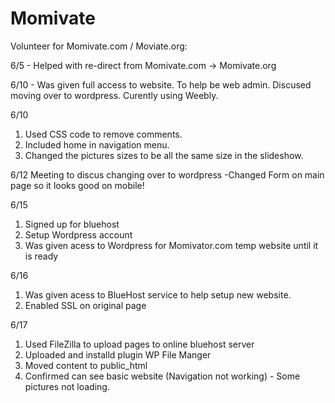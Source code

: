 # Momivate
Volunteer for Momivate.com / Moviate.org:

6/5 - Helped with re-direct from Momivate.com -> Momivate.org 

6/10 - Was given full access to website. To help be web admin.  Discused moving over to wordpress. Curently using Weebly.

6/10 
1. Used CSS code to remove comments. 
2. Included home in navigation menu.
3. Changed the pictures sizes to be all the same size in the slideshow.

6/12
Meeting to discus changing over to wordpress
-Changed Form on main page so it looks good on mobile!

6/15
1. Signed up for bluehost 
2. Setup Wordpress account
3. Was given acess to Wordpress for Momivator.com temp website until it is ready

6/16
1. Was given acess to BlueHost service to help setup new website.
2. Enabled SSL on original page

6/17
1. Used FileZilla to upload pages to online bluehost server
2. Uploaded and installd plugin WP File Manger
3. Moved content to public_html
4. Confirmed can see basic website (Navigation not working) - Some pictures not loading.



